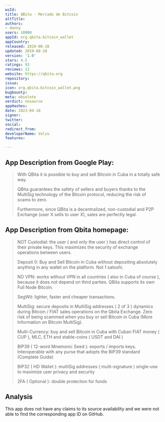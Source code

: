 ```yaml
---
wsId: 
title: QBita - Mercado de Bitcoin
altTitle: 
authors:
- danny
users: 10000
appId: org.qbita.bitcoin_wallet
appCountry: 
released: 2019-08-28
updated: 2019-08-28
version: '1.0'
stars: 4.5
ratings: 93
reviews: 12
website: https://qbita.org
repository: 
issue: 
icon: org.qbita.bitcoin_wallet.png
bugbounty: 
meta: obsolete
verdict: nosource
appHashes: 
date: 2023-04-18
signer: 
twitter: 
social: 
redirect_from: 
developerName: Valzu
features: 

---
```


## App Description from Google Play: 

> With QBita it is possible to buy and sell Bitcoin in Cuba in a totally safe way.
>
> QBita guarantees the safety of sellers and buyers thanks to the MultiSig technology of the Bitcoin protocol, reducing the risk of scams to zero.
>
> Furthermore, since QBita is a decentralized, non-custodial and P2P Exchange (user X sells to user X), sales are perfectly legal.

## App Description from Qbita homepage:

>  NOT Custodial: the user ( and only the user ) has direct control of their private keys. This maximizes the security of exchange operations between users.
>
> Deposit 0: Buy and Sell Bitcoin in Cuba without depositing absolutely anything in any wallet on the platform. Not 1 satoshi.
>
> NO VPN: works without VPN in all countries ( also in Cuba of course ), because it does not depend on third parties. QBita supports its own Full Node Bitcoin.
>
>  SegWit: lighter, faster and cheaper transactions.
>
> MultiSig: secure deposits in MultiSig addresses ( 2 of 3 ) dynamics during Bitcoin / FIAT sales operations on the Qbita Exchange. Zero risk of being scammed when you buy or sell Bitcoin in Cuba (More Information on Bitcoin MultiSig).
>
> Multi-Currency: buy and sell Bitcoin in Cuba with Cuban FIAT money ( CUP ), MLC, ETH and stable-coins ( USDT and DAI )
>
> BIP39 ( 12-word Mnemonic Seed ): exports / imports keys. Interoperable with any purse that adopts the BIP39 standard (Complete Guide)
>
> BIP32 ( HD Wallet ): multiSig addresses ( multi-signature ) single-use to maximize user privacy and security
>
> 2FA ( Optional ): double protection for funds

## Analysis 

This app does not have any claims to its source availability and we were not able to find the corresponding app ID on GitHub.

